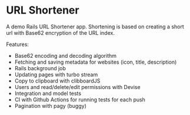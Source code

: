 # URL Shortener
A demo Rails URL Shortener app. Shortening is based on creating a short url with Base62 encryption of the URL index.

Features:
- Base62 encoding and decoding algorithm
- Fetching and saving metadata for websites (icon, title, description)
- Rails background job
- Updating pages with turbo stream
- Copy to clipboard with clibboardJS
- Users and read/delete/edit permissions with Devise
- Integration and model tests
- CI with Github Actions for running tests for each push
- Pagination with pagy (buggy)